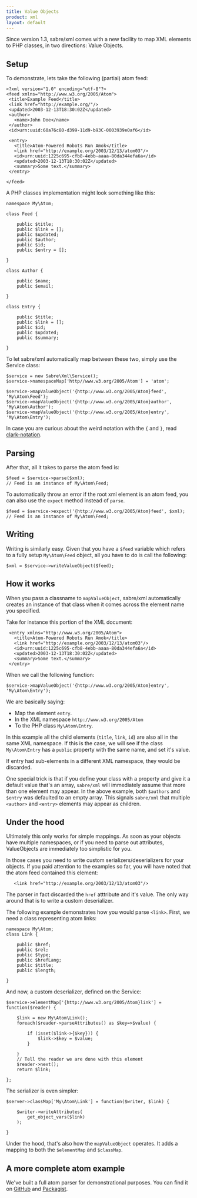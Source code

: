 ```yaml
---
title: Value Objects
product: xml
layout: default
---
```


Since version 1.3, sabre/xml comes with a new facility to map XML elements to
PHP classes, in two directions: Value Objects.

Setup
-----

To demonstrate, lets take the following (partial) atom feed:

    <?xml version="1.0" encoding="utf-8"?>
    <feed xmlns="http://www.w3.org/2005/Atom">
     <title>Example Feed</title>
     <link href="http://example.org/"/>
     <updated>2003-12-13T18:30:02Z</updated>
     <author>
       <name>John Doe</name>
     </author>
     <id>urn:uuid:60a76c80-d399-11d9-b93C-0003939e0af6</id>

     <entry>
       <title>Atom-Powered Robots Run Amok</title>
       <link href="http://example.org/2003/12/13/atom03"/>
       <id>urn:uuid:1225c695-cfb8-4ebb-aaaa-80da344efa6a</id>
       <updated>2003-12-13T18:30:02Z</updated>
       <summary>Some text.</summary>
     </entry>

    </feed>

A PHP classes implementation might look something like this:

    namespace My\Atom;

    class Feed {

        public $title;
        public $link = [];
        public $updated;
        public $author;
        public $id;
        public $entry = [];

    }

    class Author {

        public $name;
        public $email;

    }

    class Entry {

        public $title;
        public $link = [];
        public $id;
        public $updated;
        public $summary;

    }

To let sabre/xml automatically map between these two, simply use the Service
class:

    $service = new Sabre\Xml\Service();
    $service->namespaceMap['http//www.w3.org/2005/Atom'] = 'atom';
    
    $service->mapValueObject('{http://www.w3.org/2005/Atom}feed', 'My\Atom\Feed'); 
    $service->mapValueObject('{http://www.w3.org/2005/Atom}author', 'My\Atom\Author'); 
    $service->mapValueObject('{http://www.w3.org/2005/Atom}entry', 'My\Atom\Entry'); 

In case you are curious about the weird notation with the `{` and `}`, read
[clark-notation][2].


Parsing
-------

After that, all it takes to parse the atom feed is:

    $feed = $service->parse($xml);
    // Feed is an instance of My\Atom\Feed;

To automatically throw an error if the root xml element is an atom feed,
you can also use the `expect` method instead of `parse`.
  
    $feed = $service->expect('{http://www.w3.org/2005/Atom}feed', $xml);
    // Feed is an instance of My\Atom\Feed;


Writing
-------

Writing is similarly easy. Given that you have a `$feed` variable which refers
to a fully setup `My\Atom\Feed` object, all you have to do is call the following:

    $xml = $service->writeValueObject($feed);


How it works
------------

When you pass a classname to `mapValueObject`, sabre/xml automatically creates
an instance of that class when it comes across the element name you specified.

Take for instance this portion of the XML document:

     <entry xmlns="http://www.w3.org/2005/Atom">
       <title>Atom-Powered Robots Run Amok</title>
       <link href="http://example.org/2003/12/13/atom03"/>
       <id>urn:uuid:1225c695-cfb8-4ebb-aaaa-80da344efa6a</id>
       <updated>2003-12-13T18:30:02Z</updated>
       <summary>Some text.</summary>
     </entry>

When we call the following function:

    $service->mapValueObject('{http://www.w3.org/2005/Atom}entry', 'My\Atom\Entry'); 

We are basically saying:

* Map the element `entry`.
* In the XML namespace `http://www.w3.org/2005/Atom`
* To the PHP class `My\Atom\Entry`.

In this example all the child elements (`title`, `link`, `id`) are also all in
the same XML namespace. If this is the case, we will see if the class
`My\Atom\Entry` has a `public` property with the same name, and set it's value.

If entry had sub-elements in a different XML namespace, they would be discarded.

One special trick is that if you define your class with a property and give it
a default value that's an array, `sabre/xml` will immediately assume that more
than one element may appear. In the above example, both `$authors` and `$entry`
was defaulted to an empty array. This signals `sabre/xml` that multiple
`<author>` and `<entry>` elements may appear as children.


Under the hood
--------------

Ultimately this only works for simple mappings. As soon as your objects have
multiple namespaces, or if you need to parse out attributes, ValueObjects are
immediately too simplistic for you.

In those cases you need to write custom serializers/deserializers for your
objects. If you paid attention to the examples so far, you will have noted
that the atom feed contained this element:

       <link href="http://example.org/2003/12/13/atom03"/>

The parser in fact discarded the `href` atttribute and it's value. The only
way around that is to write a custom deserializer.

The following example demonstrates how you would parse `<link>`. First, we
need a class representing atom links:

    namespace My\Atom;
    class Link {

        public $href;
        public $rel;
        public $type;
        public $hrefLang;
        public $title;
        public $length;

    }

And now, a custom deserializer, defined on the Service:

    $service->elementMap['{http://www.w3.org/2005/Atom}link'] = function($reader) {

        $link = new My\Atom\Link();
        foreach($reader->parseAttributes() as $key=>$value) {

            if (isset($link->{$key})) {
                $link->$key = $value;
            }

        }
        // Tell the reader we are done with this element
        $reader->next();
        return $link;

    };

The serializer is even simpler:

    $server->classMap['My\Atom\Link'] = function($writer, $link) {

        $writer->writeAttributes(
            get_object_vars($link)
        ); 

    }

Under the hood, that's also how the `mapValueObject` operates. It adds a
mapping to both the `$elementMap` and `$classMap`.


A more complete atom example
----------------------------

We've built a full atom parser for demonstrational purposes. You can find it
on [GitHub][3] and [Packagist][4].


[1]: https://tools.ietf.org/html/rfc4287
[2]: /xml/clark-notation/
[3]: https://packagist.org/packages/sabre/xml-atom "Atom XML parser for PHP"
[4]: https://github.com/fruux/sabre-xml-atom "Atom XML parser for PHP"
